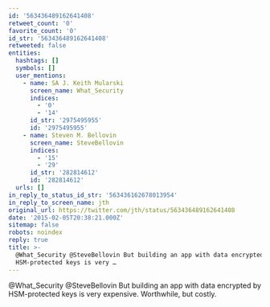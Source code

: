 ```yaml
---
id: '563436489162641408'
retweet_count: '0'
favorite_count: '0'
id_str: '563436489162641408'
retweeted: false
entities:
  hashtags: []
  symbols: []
  user_mentions:
    - name: SA J. Keith Mularski
      screen_name: What_Security
      indices:
        - '0'
        - '14'
      id_str: '2975495955'
      id: '2975495955'
    - name: Steven M. Bellovin
      screen_name: SteveBellovin
      indices:
        - '15'
        - '29'
      id_str: '282814612'
      id: '282814612'
  urls: []
in_reply_to_status_id_str: '563436162678013954'
in_reply_to_screen_name: jth
original_url: https://twitter.com/jth/status/563436489162641408
date: '2015-02-05T20:38:21.000Z'
sitemap: false
robots: noindex
reply: true
title: >-
  @What_Security @SteveBellovin But building an app with data encrypted by
  HSM-protected keys is very …
---
```


@What_Security @SteveBellovin But building an app with data encrypted by HSM-protected keys is very expensive. Worthwhile, but costly.